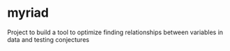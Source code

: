 # myriad
Project to build a tool to optimize finding relationships between variables in data and testing conjectures
